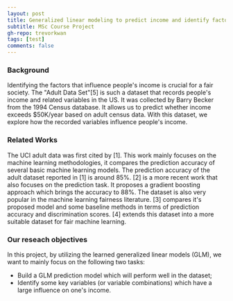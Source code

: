 ```yaml
---
layout: post
title: Generalized linear modeling to predict income and identify factors that influence income. 
subtitle: MSc Course Project
gh-repo: trevorkwan
tags: [test]
comments: false
---
```


### Background

Identifying the factors that influence people's income is crucial for a fair society. The "Adult Data Set"[5] is such a dataset that records people's income and related variables in the US. It was collected by Barry Becker from the 1994 Census database. It allows us to predict whether income exceeds \$50K/year based on adult census data. With this dataset, we explore how the recorded variables influence people's income.

### Related Works

The UCI adult data was first cited by [1]. This work mainly focuses on the machine learning methodologies, it compares the prediction accuracy of several basic machine learning models. The prediction accuracy of the adult dataset reported in [1] is around 85%. [2] is a more recent work that also focuses on the prediction task. It proposes a gradient boosting approach which brings the accuracy to 88%. The dataset is also very popular in the machine learning fairness literature. [3] compares it's proposed model and some baseline methods in terms of prediction accuracy and discrimination scores. [4] extends this dataset into a more suitable dataset for fair machine learning. 


###  Our reseach objectives

In this project, by utilizing the learned generalized linear models (GLM), we want to mainly focus on the following two tasks:
* Build a GLM prediction model which will perform well in the dataset;
* Identify some key variables (or variable combinations) which have a large influence on one's income.
